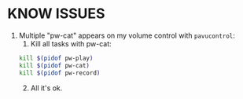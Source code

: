 # KNOW ISSUES

1. Multiple "pw-cat" appears on my volume control with `pavucontrol`:
   1. Kill all tasks with pw-cat: <br>
   ```bash
   kill $(pidof pw-play)
   kill $(pidof pw-cat)
   kill $(pidof pw-record)
   ```
   2. All it's ok.